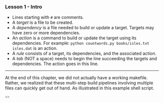 ### Lesson 1 - Intro  
+ Lines starting with `#` are comments.
+ A *target* is a file to be created.
+ A *dependency* is a file needed to build or update a target. Targets may have
zero or more dependencies.
+ An *action* is a command to build or update the target using its dependencies.
For example: `python countwords.py books/isles.txt isles.dat` is an action.
+ A *rule* consists of a target, its dependencies, and the associated action.
+ A *tab* (NOT a space) needs to begin the line succeeding the targets and
dependencies. The action goes in this line.

_____

At the end of this chapter, we did not actually have a working makefile.
Rather, we realized that these multi-step build pipelines involving multiple
files can quickly get out of hand. As illustrated in this example shell script.

```bash
<>
```
